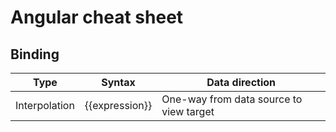 # Angular cheat sheet

## Binding

| Type          | Syntax         | Data direction                          |
| ------------- | -------------- | --------------------------------------- |
| Interpolation | {{expression}} | One-way from data source to view target |
